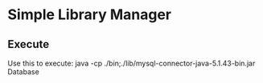 # Simple Library Manager

## Execute
Use this to execute:
	java -cp ./bin;./lib/mysql-connector-java-5.1.43-bin.jar Database